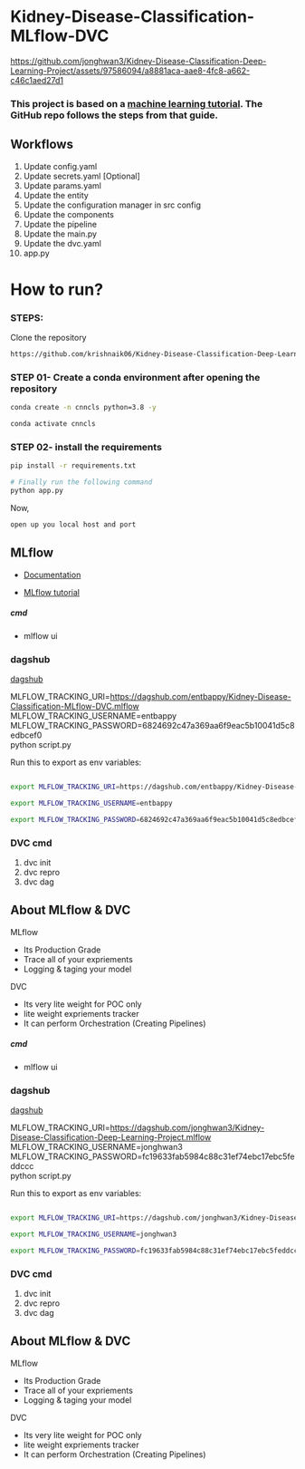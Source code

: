 # Kidney-Disease-Classification-MLflow-DVC


https://github.com/jonghwan3/Kidney-Disease-Classification-Deep-Learning-Project/assets/97586094/a8881aca-aae8-4fc8-a662-c46c1aed27d1


### This project is based on a [machine learning tutorial](https://www.youtube.com/watch?v=86BKEv0X2xU). The GitHub repo follows the steps from that guide.


## Workflows

1. Update config.yaml
2. Update secrets.yaml [Optional]
3. Update params.yaml
4. Update the entity
5. Update the configuration manager in src config
6. Update the components
7. Update the pipeline 
8. Update the main.py
9. Update the dvc.yaml
10. app.py

# How to run?
### STEPS:

Clone the repository

```bash
https://github.com/krishnaik06/Kidney-Disease-Classification-Deep-Learning-Project
```
### STEP 01- Create a conda environment after opening the repository

```bash
conda create -n cnncls python=3.8 -y
```

```bash
conda activate cnncls
```


### STEP 02- install the requirements
```bash
pip install -r requirements.txt
```

```bash
# Finally run the following command
python app.py
```

Now,
```bash
open up you local host and port
```






## MLflow

- [Documentation](https://mlflow.org/docs/latest/index.html)

- [MLflow tutorial](https://youtu.be/qdcHHrsXA48?si=bD5vDS60akNphkem)

##### cmd
- mlflow ui

### dagshub
[dagshub](https://dagshub.com/)

MLFLOW_TRACKING_URI=https://dagshub.com/entbappy/Kidney-Disease-Classification-MLflow-DVC.mlflow \
MLFLOW_TRACKING_USERNAME=entbappy \
MLFLOW_TRACKING_PASSWORD=6824692c47a369aa6f9eac5b10041d5c8edbcef0 \
python script.py

Run this to export as env variables:

```bash

export MLFLOW_TRACKING_URI=https://dagshub.com/entbappy/Kidney-Disease-Classification-MLflow-DVC.mlflow

export MLFLOW_TRACKING_USERNAME=entbappy 

export MLFLOW_TRACKING_PASSWORD=6824692c47a369aa6f9eac5b10041d5c8edbcef0

```


### DVC cmd

1. dvc init
2. dvc repro
3. dvc dag


## About MLflow & DVC

MLflow

 - Its Production Grade
 - Trace all of your expriements
 - Logging & taging your model


DVC 

 - Its very lite weight for POC only
 - lite weight expriements tracker
 - It can perform Orchestration (Creating Pipelines)




##### cmd
- mlflow ui

### dagshub
[dagshub](https://dagshub.com/)

MLFLOW_TRACKING_URI=https://dagshub.com/jonghwan3/Kidney-Disease-Classification-Deep-Learning-Project.mlflow \
MLFLOW_TRACKING_USERNAME=jonghwan3 \
MLFLOW_TRACKING_PASSWORD=fc19633fab5984c88c31ef74ebc17ebc5feddccc \
python script.py

Run this to export as env variables:

```bash

export MLFLOW_TRACKING_URI=https://dagshub.com/jonghwan3/Kidney-Disease-Classification-Deep-Learning-Project.mlflow

export MLFLOW_TRACKING_USERNAME=jonghwan3

export MLFLOW_TRACKING_PASSWORD=fc19633fab5984c88c31ef74ebc17ebc5feddccc

```

### DVC cmd

1. dvc init
2. dvc repro
3. dvc dag

## About MLflow & DVC

MLflow

 - Its Production Grade
 - Trace all of your expriements
 - Logging & taging your model


DVC 

 - Its very lite weight for POC only
 - lite weight expriements tracker
 - It can perform Orchestration (Creating Pipelines)
